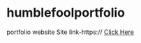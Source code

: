 # humblefoolportfolio
portfolio website
Site link-https:<a>//
[Click Here](https://humblef0ol.github.io/humblefoolportfolio/)

